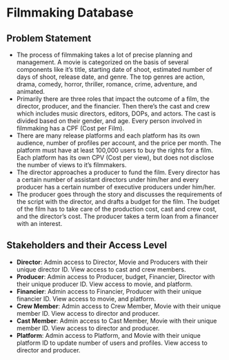# Filmmaking Database
## Problem Statement
* The process of filmmaking takes a lot of precise planning and management. A movie is categorized on the basis of several components like it’s title, starting date of shoot, estimated number of days of shoot,  release date, and genre. The top genres are action, drama, comedy, horror, thriller, romance, crime, adventure, and animated. 
* Primarily there are three roles that impact the outcome of a film, the director, producer, and the financier. Then there’s the cast and crew which includes music directors, editors, DOPs, and actors. The cast is divided based on their gender, and age. Every person involved in filmmaking has a CPF (Cost per Film).
* There are many release platforms and each platform has its own audience, number of profiles per account, and the price per month. The platform must have at least 100,000 users to buy the rights for a film. Each platform has its own CPV (Cost per view), but does not disclose the number of views to it’s filmmakers.
* The director approaches a producer to fund the film. Every director has a certain number of assistant directors under him/her and every producer has a certain number of executive producers under him/her.
* The producer goes through the story and discusses the requirements of the script with the director, and drafts a budget for the film. The budget of the film has to take care of the production cost, cast and crew cost, and the director’s cost. The producer takes a term loan from a financer with an interest.
## Stakeholders and their Access Level
* **Director**: Admin access to Director, Movie and Producers with their unique director ID. View access to cast and crew members.
* **Producer**: Admin access to Producer, budget, Financier, Director with their unique producer ID. View access to movie, and platform.
* **Financier**: Admin access to Financier, Producer with their unique financier ID. View access to movie, and platform.
* **Crew Member**: Admin access to Crew Member, Movie with their unique member ID. View access to director and producer.
* **Cast Member**: Admin access to Cast Member, Movie with their unique member ID. View access to director and producer.
* **Platform**: Admin access to Platform, and Movie with their unique platform ID to update number of users and profiles. View access to director and producer.
